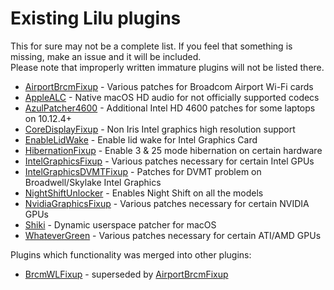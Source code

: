 Existing Lilu plugins
=====================

This for sure may not be a complete list. If you feel that something is missing, make an issue and it will be included.  
Please note that improperly written immature plugins will not be listed there.

- [AirportBrcmFixup](https://sourceforge.net/p/airportbrcmfixup/) - Various patches for Broadcom Airport Wi-Fi cards
- [AppleALC](https://github.com/vit9696/AppleALC) - Native macOS HD audio for not officially supported codecs
- [AzulPatcher4600](https://github.com/coderobe/AzulPatcher4600) - Additional Intel HD 4600 patches for some laptops on 10.12.4+
- [CoreDisplayFixup](https://github.com/PMheart/CoreDisplayFixup) - Non Iris Intel graphics high resolution support
- [EnableLidWake](https://github.com/syscl/EnableLidWake) - Enable lid wake for Intel Graphics Card
- [HibernationFixup](https://sourceforge.net/p/hibernationfixup) - Enable 3 & 25 mode hibernation on certain hardware
- [IntelGraphicsFixup](https://sourceforge.net/p/intelgraphicsfixup) - Various patches necessary for certain Intel GPUs
- [IntelGraphicsDVMTFixup](https://github.com/BarbaraPalvin/IntelGraphicsDVMTFixup) - Patches for DVMT problem on Broadwell/Skylake Intel Graphics
- [NightShiftUnlocker](https://github.com/Austere-J/NightShiftUnlocker) - Enables Night Shift on all the models
- [NvidiaGraphicsFixup](https://sourceforge.net/p/nvidiagraphicsfixup) - Various patches necessary for certain NVIDIA GPUs
- [Shiki](https://github.com/vit9696/Shiki) - Dynamic userspace patcher for macOS
- [WhateverGreen](https://github.com/vit9696/WhateverGreen) - Various patches necessary for certain ATI/AMD GPUs

Plugins which functionality was merged into other plugins:
- [BrcmWLFixup](https://github.com/PMheart/BrcmWLFixup) - superseded by [AirportBrcmFixup](https://sourceforge.net/p/airportbrcmfixup/)

